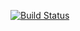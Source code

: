 [![Build Status](https://travis-ci.org/Balanar300hp/moduleTest.svg?branch=master)](https://travis-ci.org/Balanar300hp/moduleTest)
